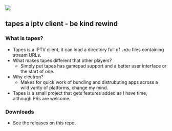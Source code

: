 <image src=https://github.com/scramble45/tapes/blob/main/images/tapes.svg>

## tapes a iptv client - be kind rewind

### What is tapes?
  - Tapes is a IPTV client, it can load a directory full of `.m3u` files containing stream URLs.
  - What makes tapes different that other players?
    - Simply put tapes has gamepad support and a better user interface or the start of one.
  - Why electron?
    - Makes for quick work of bundling and distrubuting apps across a wild varity of platforms, change my mind.
  - Tapes is a small project that gets features added as I have time, although PRs are welcome.
  
  
### Downloads
  - See the releases on this repo.
